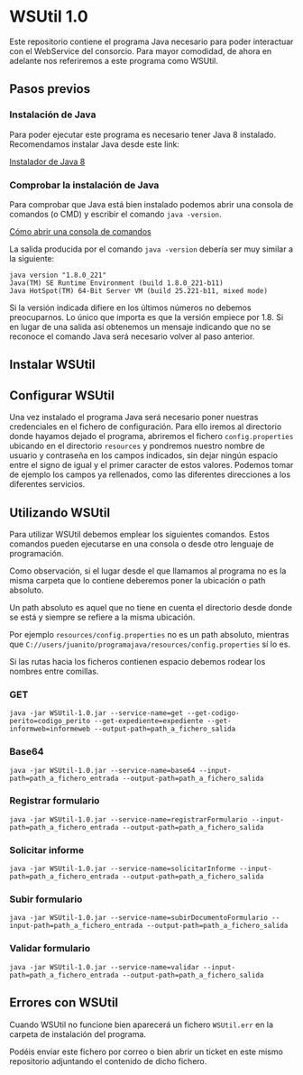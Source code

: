 # WSUtil 1.0
Este repositorio contiene el programa Java necesario para poder interactuar con el WebService del consorcio. Para mayor comodidad, de ahora en adelante nos referiremos a este programa como WSUtil.

## Pasos previos
### Instalación de Java
Para poder ejecutar este programa es necesario tener Java 8 instalado. Recomendamos instalar Java desde este link:

[Instalador de Java 8](https://www.oracle.com/technetwork/java/javase/downloads/jre8-downloads-2133155.html)

### Comprobar la instalación de Java 
Para comprobar que Java está bien instalado podemos abrir una consola de comandos (o CMD) y escribir el comando `java -version`.

[Cómo abrir una consola de comandos](https://es.wikihow.com/abrir-la-l%C3%ADnea-de-comandos-en-Windows)

La salida producida por el comando `java -version` debería ser muy similar a la siguiente:

```
java version "1.8.0_221"
Java(TM) SE Runtime Environment (build 1.8.0_221-b11)
Java HotSpot(TM) 64-Bit Server VM (build 25.221-b11, mixed mode)
```

Si la versión indicada difiere en los últimos números no debemos preocuparnos. Lo único que importa es que la versión empiece por 1.8.
Si en lugar de una salida así obtenemos un mensaje indicando que no se reconoce el comando Java será necesario volver al paso anterior.

## Instalar WSUtil

## Configurar WSUtil
Una vez instalado el programa Java será necesario poner nuestras credenciales en el fichero de configuración. Para ello iremos al directorio donde hayamos dejado el programa, abriremos el fichero `config.properties` ubicando en el directorio `resources` y pondremos nuestro nombre de usuario y contraseña en los campos indicados, sin dejar ningún espacio entre el signo de igual y el primer caracter de estos valores. Podemos tomar de ejemplo los campos ya rellenados, como las diferentes direcciones a los diferentes servicios. 

## Utilizando WSUtil
Para utilizar WSUtil debemos emplear los siguientes comandos. Estos comandos pueden ejecutarse en una consola o desde otro lenguaje de programación.

Como observación, si el lugar desde el que llamamos al programa no es la misma carpeta que lo contiene deberemos poner la ubicación o path absoluto.

Un path absoluto es aquel que no tiene en cuenta el directorio desde donde se está y siempre se refiere a la misma ubicación.

Por ejemplo `resources/config.properties` no es un path absoluto, mientras que `C://users/juanito/programajava/resources/config.properties` sí lo es.

Si las rutas hacia los ficheros contienen espacio debemos rodear los nombres entre comillas.

### GET
```
java -jar WSUtil-1.0.jar --service-name=get --get-codigo-perito=codigo_perito --get-expediente=expediente --get-informweb=informeweb --output-path=path_a_fichero_salida
```

### Base64
```
java -jar WSUtil-1.0.jar --service-name=base64 --input-path=path_a_fichero_entrada --output-path=path_a_fichero_salida
```

### Registrar formulario
```
java -jar WSUtil-1.0.jar --service-name=registrarFormulario --input-path=path_a_fichero_entrada --output-path=path_a_fichero_salida
```

### Solicitar informe
```
java -jar WSUtil-1.0.jar --service-name=solicitarInforme --input-path=path_a_fichero_entrada --output-path=path_a_fichero_salida
```

### Subir formulario
```
java -jar WSUtil-1.0.jar --service-name=subirDocumentoFormulario --input-path=path_a_fichero_entrada --output-path=path_a_fichero_salida
```

### Validar formulario
```
java -jar WSUtil-1.0.jar --service-name=validar --input-path=path_a_fichero_entrada --output-path=path_a_fichero_salida
```

## Errores con WSUtil
Cuando WSUtil no funcione bien aparecerá un fichero `WSUtil.err` en la carpeta de instalación del programa.

Podéis enviar este fichero por correo o bien abrir un ticket en este mismo repositorio adjuntando el contenido de dicho fichero.